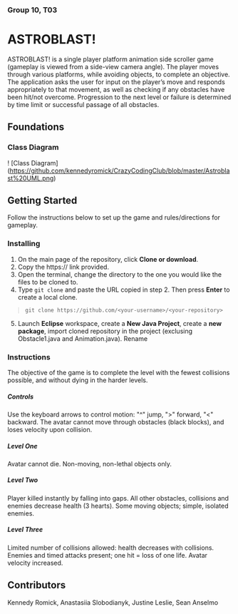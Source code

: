 ### Group 10, T03
# ASTROBLAST!
ASTROBLAST! is a single player platform animation side scroller game (gameplay is viewed from a side-view camera angle). The player moves through various platforms, while avoiding objects, to complete an objective. The application asks the user for input on the player’s move and responds appropriately to that movement, as well as checking if any obstacles have been hit/not overcome. Progression to the next level or failure is determined by time limit or successful passage of all obstacles.

## Foundations
### Class Diagram 
! [Class Diagram] (https://github.com/kennedyromick/CrazyCodingClub/blob/master/Astroblast%20UML.png)

## Getting Started
Follow the instructions below to set up the game and rules/directions for gameplay.

### Installing
1. On the main page of the repository, click **Clone or download**.
2. Copy the https:// link provided.
3. Open the terminal, change the directory to the one you would like the files to be cloned to. 
4. Type `git clone` and paste the URL copied in step 2. Then press **Enter** to create a local clone.
  > `git clone https://github.com/<your-username>/<your-repository>`
5. Launch **Eclipse** workspace, create a **New Java Project**, create a **new package**, import cloned repository in the project (exclusing Obstacle1.java and Animation.java). Rename 

### Instructions
The objective of the game is to complete the level with the fewest collisions possible, and without dying in the harder levels.
##### Controls
Use the keyboard arrows to control motion: "^" jump, ">" forward, "<" backward. The avatar cannot move through obstacles (black blocks), and loses velocity upon collision. 
##### Level One
Avatar cannot die. Non-moving, non-lethal objects only. 
##### Level Two
Player killed instantly by falling into gaps. All other obstacles, collisions and enemies decrease health (3 hearts). Some moving objects; simple, isolated enemies. 
##### Level Three
Limited number of collisions allowed: health decreases with collisions. Enemies and timed attacks present; one hit = loss of one life. Avatar velocity increased.

## Contributors
Kennedy Romick,
Anastasiia Slobodianyk,
Justine Leslie,
Sean Anselmo
